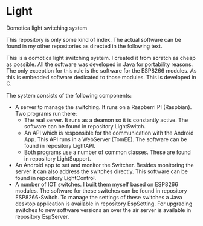 # Light
Domotica light switching system

This repository is only some kind of index. The actual software can be found in my other repositories as directed in the following text.

This is a domotica light switching system. I created it from scratch as cheap as possible. All the software was developed in Java for portability reasons. The only exception for this rule is the software for the ESP8266 modules. As this is embedded software dedicated to those modules. This is developed in C.

The system consists of the following components:
- A server to manage the switching. It runs on a Raspberri PI (Raspbian). Two programs run there:
  - The real server. It runs as a deamon so it is constantly active. The software can be found in repository LightSwitch.
  - An API which is responsible for the communication with the Android App. This API runs in a WebServer (TomEE). The software can be found in repository LightAPI.
  - Both programs use a number of common classes. These are found in repository LightSupport.
- An Android app to set and monitor the Switcher. Besides monitoring the server it can also address the switches directly. This software can be found in repository LightControl.
- A number of IOT switches. I built them myself based on ESP8266 modules. The software for these switches can be found in repository ESP8266-Switch. To manage the settings of these switches a Java desktop application is available in repository EspSetting. For upgrading switches to new software versions an over the air server is available in repository EspServer.
